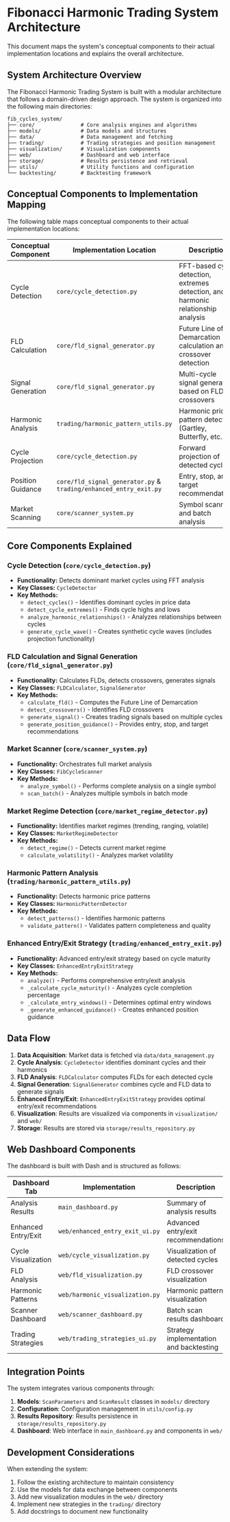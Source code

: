 # Fibonacci Harmonic Trading System Architecture

This document maps the system's conceptual components to their actual implementation locations and explains the overall architecture.

## System Architecture Overview

The Fibonacci Harmonic Trading System is built with a modular architecture that follows a domain-driven design approach. The system is organized into the following main directories:

```
fib_cycles_system/
├── core/               # Core analysis engines and algorithms
├── models/             # Data models and structures
├── data/               # Data management and fetching
├── trading/            # Trading strategies and position management
├── visualization/      # Visualization components
├── web/                # Dashboard and web interface
├── storage/            # Results persistence and retrieval
├── utils/              # Utility functions and configuration
└── backtesting/        # Backtesting framework
```

## Conceptual Components to Implementation Mapping

The following table maps conceptual components to their actual implementation locations:

| Conceptual Component | Implementation Location | Description |
|----------------------|-------------------------|-------------|
| Cycle Detection | `core/cycle_detection.py` | FFT-based cycle detection, extremes detection, and harmonic relationship analysis |
| FLD Calculation | `core/fld_signal_generator.py` | Future Line of Demarcation calculation and crossover detection |
| Signal Generation | `core/fld_signal_generator.py` | Multi-cycle signal generation based on FLD crossovers |
| Harmonic Analysis | `trading/harmonic_pattern_utils.py` | Harmonic price pattern detection (Gartley, Butterfly, etc.) |
| Cycle Projection | `core/cycle_detection.py` | Forward projection of detected cycles |
| Position Guidance | `core/fld_signal_generator.py` & `trading/enhanced_entry_exit.py` | Entry, stop, and target recommendations |
| Market Scanning | `core/scanner_system.py` | Symbol scanning and batch analysis |

## Core Components Explained

### Cycle Detection (`core/cycle_detection.py`)
- **Functionality:** Detects dominant market cycles using FFT analysis
- **Key Classes:** `CycleDetector`
- **Key Methods:** 
  - `detect_cycles()` - Identifies dominant cycles in price data
  - `detect_cycle_extremes()` - Finds cycle highs and lows
  - `analyze_harmonic_relationships()` - Analyzes relationships between cycles
  - `generate_cycle_wave()` - Creates synthetic cycle waves (includes projection functionality)

### FLD Calculation and Signal Generation (`core/fld_signal_generator.py`)
- **Functionality:** Calculates FLDs, detects crossovers, generates signals
- **Key Classes:** `FLDCalculator`, `SignalGenerator`
- **Key Methods:**
  - `calculate_fld()` - Computes the Future Line of Demarcation
  - `detect_crossovers()` - Identifies FLD crossovers
  - `generate_signal()` - Creates trading signals based on multiple cycles
  - `generate_position_guidance()` - Provides entry, stop, and target recommendations

### Market Scanner (`core/scanner_system.py`)
- **Functionality:** Orchestrates full market analysis
- **Key Classes:** `FibCycleScanner`
- **Key Methods:**
  - `analyze_symbol()` - Performs complete analysis on a single symbol
  - `scan_batch()` - Analyzes multiple symbols in batch mode

### Market Regime Detection (`core/market_regime_detector.py`)
- **Functionality:** Identifies market regimes (trending, ranging, volatile)
- **Key Classes:** `MarketRegimeDetector`
- **Key Methods:**
  - `detect_regime()` - Detects current market regime
  - `calculate_volatility()` - Analyzes market volatility

### Harmonic Pattern Analysis (`trading/harmonic_pattern_utils.py`)
- **Functionality:** Detects harmonic price patterns
- **Key Classes:** `HarmonicPatternDetector`
- **Key Methods:**
  - `detect_patterns()` - Identifies harmonic patterns
  - `validate_pattern()` - Validates pattern completeness and quality

### Enhanced Entry/Exit Strategy (`trading/enhanced_entry_exit.py`)
- **Functionality:** Advanced entry/exit strategy based on cycle maturity
- **Key Classes:** `EnhancedEntryExitStrategy`
- **Key Methods:**
  - `analyze()` - Performs comprehensive entry/exit analysis
  - `_calculate_cycle_maturity()` - Analyzes cycle completion percentage
  - `_calculate_entry_windows()` - Determines optimal entry windows
  - `_generate_enhanced_guidance()` - Creates enhanced position guidance

## Data Flow

1. **Data Acquisition**: Market data is fetched via `data/data_management.py`
2. **Cycle Analysis**: `CycleDetector` identifies dominant cycles and their harmonics
3. **FLD Analysis**: `FLDCalculator` computes FLDs for each detected cycle
4. **Signal Generation**: `SignalGenerator` combines cycle and FLD data to generate signals
5. **Enhanced Entry/Exit**: `EnhancedEntryExitStrategy` provides optimal entry/exit recommendations
6. **Visualization**: Results are visualized via components in `visualization/` and `web/`
7. **Storage**: Results are stored via `storage/results_repository.py`

## Web Dashboard Components

The dashboard is built with Dash and is structured as follows:

| Dashboard Tab | Implementation | Description |
|---------------|----------------|-------------|
| Analysis Results | `main_dashboard.py` | Summary of analysis results |
| Enhanced Entry/Exit | `web/enhanced_entry_exit_ui.py` | Advanced entry/exit recommendations |
| Cycle Visualization | `web/cycle_visualization.py` | Visualization of detected cycles |
| FLD Analysis | `web/fld_visualization.py` | FLD crossover visualization |
| Harmonic Patterns | `web/harmonic_visualization.py` | Harmonic pattern visualization |
| Scanner Dashboard | `web/scanner_dashboard.py` | Batch scan results dashboard |
| Trading Strategies | `web/trading_strategies_ui.py` | Strategy implementation and backtesting |

## Integration Points

The system integrates various components through:

1. **Models**: `ScanParameters` and `ScanResult` classes in `models/` directory
2. **Configuration**: Configuration management in `utils/config.py`
3. **Results Repository**: Results persistence in `storage/results_repository.py`
4. **Dashboard**: Web interface in `main_dashboard.py` and components in `web/`

## Development Considerations

When extending the system:

1. Follow the existing architecture to maintain consistency
2. Use the models for data exchange between components
3. Add new visualization modules in the `web/` directory
4. Implement new strategies in the `trading/` directory
5. Add docstrings to document new functionality
